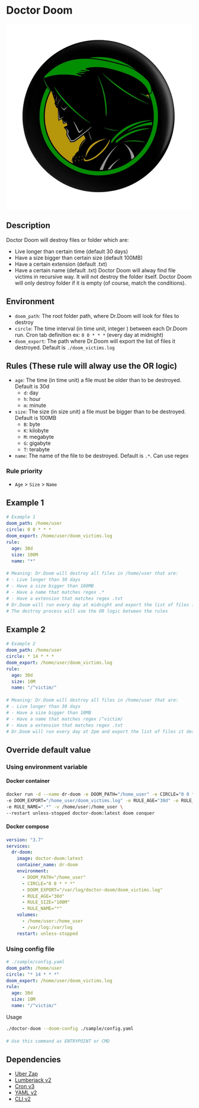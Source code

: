 # Doctor Doom
![Dr.Doom](./images/drdoom-removebg-preview.png)

## Description
Doctor Doom will destroy files or folder which are:
- Live longer than certain time (default 30 days)
- Have a size bigger than certain size (default 100MB)
- Have a certain extension (default .txt)
- Have a certain name (default .txt)
Doctor Doom will alway find file victims in recursive way. It will not destroy the folder itself.
Doctor Doom will only destroy folder if it is empty (of course, match the conditions).

## Environment
- `doom_path`: The root folder path, where Dr.Doom will look for files to destroy
- `circle`: The time interval (in time unit, integer ) between each Dr.Doom run. Cron tab definition ex: `0 0 * * *` (every day at midnight)
- `doom_export`: The path where Dr.Doom will export the list of files it destroyed. Default is `./doom_victims.log`

## Rules (These rule will alway use the OR logic)
- `age`: The time (in time unit) a file must be older than to be destroyed. Default is 30d
  - `d`: day
  - `h`: hour
  - `m`: minute
- `size`: The size (in size unit) a file must be bigger than to be destroyed. Default is 100MB
  - `B`: byte
  - `K`: kilobyte
  - `M`: megabyte
  - `G`: gigabyte
  - `T`: terabyte
- `name`: The name of the file to be destroyed. Default is `.*`. Can use regex

### Rule priority
- `Age` > `Size` > `Name`

## Example 1
```yaml
# Example 1
doom_path: /home/user
circle: 0 0 * * *
doom_export: /home/user/doom_victims.log
rule:
  age: 30d
  size: 100M
  name: "*"

# Meaning: Dr.Doom will destroy all files in /home/user that are:
# - Live longer than 30 days
# - Have a size bigger than 100MB
# - Have a name that matches regex .*
# - Have a extension that matches regex .txt
# Dr.Doom will run every day at midnight and export the list of files it destroyed to /home/user/doom_victims.log
# The destroy process will use the OR logic between the rules
```

## Example 2
```yaml
# Example 2
doom_path: /home/user
circle: * 14 * * *
doom_export: /home/user/doom_victims.log
rule:
  age: 30d
  size: 10M
  name: "/^victim/"

# Meaning: Dr.Doom will destroy all files in /home/user that are:
# - Live longer than 30 days
# - Have a size bigger than 10MB
# - Have a name that matches regex /^victim/
# - Have a extension that matches regex .txt
# Dr.Doom will run every day at 2pm and export the list of files it destroyed to /home/user/doom_victims.log
```

## Override default value

### Using environment variable

#### Docker container
```bash
docker run -d --name dr-doom -e DOOM_PATH="/home_user" -e CIRCLE="0 0 * * *" \
-e DOOM_EXPORT="/home_user/doom_victims.log" -e RULE_AGE="30d" -e RULE_SIZE="100M" \
-e RULE_NAME=".*" -v /home/user:/home_user \
--restart unless-stopped doctor-doom:latest doom conquer
```

#### Docker compose
```yaml
version: "3.7"
services:
  dr-doom:
    image: doctor-doom:latest
    container_name: dr-doom
    environment:
      - DOOM_PATH="/home_user"
      - CIRCLE="0 0 * * *"
      - DOOM_EXPORT="/var/log/doctor-doom/doom_victims.log"
      - RULE_AGE="30d"
      - RULE_SIZE="100M"
      - RULE_NAME="*"
    volumes:
      - /home/user:/home_user
      - /var/log:/var/log
    restart: unless-stopped
```

### Using config file

```yaml
# ./sample/config.yaml
doom_path: /home/user
circle: "* 14 * * *"
doom_export: /home/user/doom_victims.log
rule:
  age: 30d
  size: 10M
  name: "/^victim/"
```

Usage
```bash
./doctor-doom --doom-config ./sample/config.yaml

# Use this command as ENTRYPOINT or CMD
```

## Dependencies
- [Uber Zap](https://github.com/uber-go/zap)
- [Lumberjack v2](https://pkg.go.dev/gopkg.in/natefinch/lumberjack.v2?utm_source=godoc)
- [Cron v3](https://pkg.go.dev/github.com/robfig/cron/v3@v3.0.0)
- [YAML v2](https://pkg.go.dev/gopkg.in/yaml.v2@v2.4.0)
- [CLI v2](https://pkg.go.dev/github.com/urfave/cli/v2@v2.23.6)